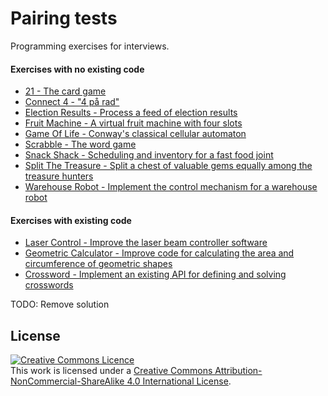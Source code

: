 # Pairing tests
Programming exercises for interviews.


#### Exercises with no existing code

* [21 - The card game](guardian-21s/README.md)
* [Connect 4 - "4 på rad"](guardian-connect4/README.md)
* [Election Results - Process a feed of election results](guardian-election-results/README.md)
* [Fruit Machine - A virtual fruit machine with four slots](guardian-fruit-machine/README.md)
* [Game Of Life - Conway's classical cellular automaton](guardian-game-of-life/README.md)
* [Scrabble - The word game](guardian-scrabble/README.md)
* [Snack Shack - Scheduling and inventory for a fast food joint](guardian-snack-shack/README.md)
* [Split The Treasure - Split a chest of valuable gems equally among the treasure hunters](guardian-split-the-treasure/README.md)
* [Warehouse Robot - Implement the control mechanism for a warehouse robot](guardian-warehouse-robot/README.md)

#### Exercises with existing code

* [Laser Control - Improve the laser beam controller software](scienta-laser-control/README.md)
* [Geometric Calculator - Improve code for calculating the area and circumference of geometric shapes](scienta-geometric-calculator/README.md)
* [Crossword - Implement an existing API for defining and solving crosswords](scienta-crossword/README.md)

TODO: Remove solution

## License
<a rel="license" href="http://creativecommons.org/licenses/by-nc-sa/4.0/"><img alt="Creative Commons Licence" style="border-width:0" src="https://i.creativecommons.org/l/by-nc-sa/4.0/80x15.png" /></a><br />This work is licensed under a <a rel="license" href="http://creativecommons.org/licenses/by-nc-sa/4.0/">Creative Commons Attribution-NonCommercial-ShareAlike 4.0 International License</a>.

